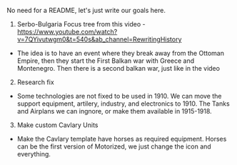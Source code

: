 No need for a README, let's just write our goals here.

1. Serbo-Bulgaria Focus tree from this video - https://www.youtube.com/watch?v=7QYivutwgm0&t=540s&ab_channel=RewritingHistory
- The idea is to have an event where they break away from the Ottoman Empire, then they start the First Balkan war with Greece and Montenegro. Then there is a second balkan war, just like in the video

2. Research fix
- Some technologies are not fixed to be used in 1910. We can move the support equipment, artilery, industry, and electronics to 1910. The Tanks and Airplans we can ingnore, or make them available in 1915-1918.

3. Make custom Cavlary Units
- Make the Cavlary template have horses as required equipment. Horses can be the first version of Motorized, we just change the icon and everything.
